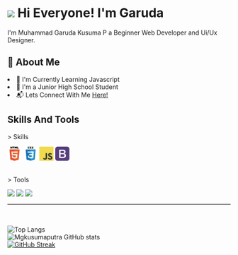 <h1> <img src="https://media.tenor.com/images/b617c36f9db276d3146e974b8ff64f4c/tenor.gif" width="30px"> Hi Everyone! I'm Garuda</h1>
<p>I'm Muhammad Garuda Kusuma P a Beginner Web Developer and Ui/Ux Designer.</p>

<h2>📝 About Me</h2>
<li>📖 I'm Currently Learning Javascript</li>
<li>🎒 I'm a Junior High School Student</li>
<li>📬 Lets Connect With Me <a href="https://mgkusumaputra.github.io/Social-Media-Tool">Here!</a></li> 

<h2>Skills And Tools</h2>
<p>> Skills</p>
<img height="32" src="https://raw.githubusercontent.com/github/explore/80688e429a7d4ef2fca1e82350fe8e3517d3494d/topics/html/html.png"> <img height="32" src="https://raw.githubusercontent.com/github/explore/80688e429a7d4ef2fca1e82350fe8e3517d3494d/topics/css/css.png"> <img height="32" src="https://raw.githubusercontent.com/github/explore/80688e429a7d4ef2fca1e82350fe8e3517d3494d/topics/javascript/javascript.png"> <img height="32" src="https://raw.githubusercontent.com/github/explore/80688e429a7d4ef2fca1e82350fe8e3517d3494d/topics/bootstrap/bootstrap.png">
<br><br>
<p>> Tools</p>
<img height="32" src="https://cdn.worldvectorlogo.com/logos/visual-studio-code-1.svg"> <img height="32" src="https://cdn.worldvectorlogo.com/logos/git-icon.svg"> <img height="32" src="https://cdn.worldvectorlogo.com/logos/figma-1.svg">

---
<br><br>
![Top Langs](https://github-readme-stats.vercel.app/api/top-langs/?username=mgkusumaputra&layout=compact&theme=dracula)<br>
![Mgkusumaputra GitHub stats](https://github-readme-stats.vercel.app/api?username=mgkusumaputra&show_icons=true&theme=dracula)<br>
[![GitHub Streak](http://github-readme-streak-stats.herokuapp.com?user=mgkusumaputra&theme=dracula)](https://git.io/streak-stats)
